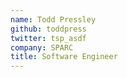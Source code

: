 ```yaml
---
name: Todd Pressley
github: toddpress
twitter: tsp_asdf
company: SPARC
title: Software Engineer
---
```

